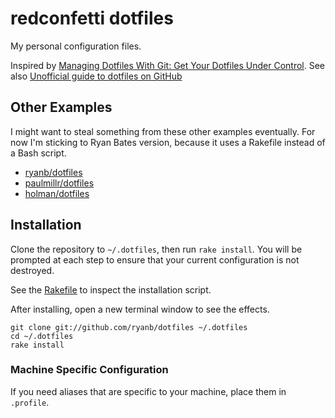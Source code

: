 # redconfetti dotfiles

My personal configuration files.

Inspired by [Managing Dotfiles With Git: Get Your Dotfiles Under Control](https://www.foraker.com/blog/get-your-dotfiles-under-control).
See also [Unofficial guide to dotfiles on GitHub](http://dotfiles.github.io/)

## Other Examples

I might want to steal something from these other examples eventually. For now I'm sticking to Ryan Bates version, because it uses a Rakefile instead of a Bash script.

* [ryanb/dotfiles](https://github.com/ryanb/dotfiles)
* [paulmillr/dotfiles](https://github.com/paulmillr/dotfiles/blob/master/bootstrap-new-system.sh)
* [holman/dotfiles](https://github.com/holman/dotfiles)

## Installation

Clone the repository to `~/.dotfiles`, then run `rake install`. You will be prompted at each step to ensure that your current configuration is not destroyed.

See the [Rakefile](./Rakefile) to inspect the installation script.

After installing, open a new terminal window to see the effects.

```terminal
git clone git://github.com/ryanb/dotfiles ~/.dotfiles
cd ~/.dotfiles
rake install
```

### Machine Specific Configuration

If you need aliases that are specific to your machine, place them in `.profile`.

